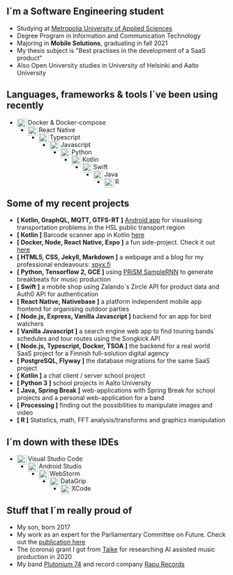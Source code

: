 ## I´m a Software Engineering student
- Studying at [Metropolia University of Applied Sciences](https://www.metropolia.fi/en)
- Degree Program in Information and Communication Technology
- Majoring in <b>Mobile Solutions</b>, graduating in fall 2021
- My thesis subject is "Best practises in the development of a SaaS product"
- Also Open University studies in University of Helsinki and Aalto University

## Languages, frameworks & tools I´ve been using recently
- Docker & Docker-compose<img align="left" alt="Docker" width="22px" src="https://cdn.jsdelivr.net/npm/simple-icons@v3/icons/docker.svg"/>
- React Native<img align="left" alt="react" width="22px" src="https://cdn.jsdelivr.net/npm/simple-icons@v3/icons/react.svg"/>
- Typescript<img align="left" alt="typescript" width="22px" src="https://cdn.jsdelivr.net/npm/simple-icons@v3/icons/typescript.svg"/>
- Javascript<img align="left" alt="javascript" width="22px" src="https://cdn.jsdelivr.net/npm/simple-icons@v3/icons/javascript.svg"/>
- Python<img align="left" alt="python" width="22px" src="https://cdn.jsdelivr.net/npm/simple-icons@v3/icons/python.svg"/>
- Kotlin<img align="left" alt="android" width="22px" src="https://cdn.jsdelivr.net/npm/simple-icons@v3/icons/kotlin.svg"/>
- Swift<img align="left" alt="swift" width="22px" src="https://cdn.jsdelivr.net/npm/simple-icons@v3/icons/swift.svg"/>
- Java<img align="left" alt="Java" width="22px" src="https://cdn.jsdelivr.net/npm/simple-icons@v3/icons/java.svg"/>
- R<img align="left" alt="R" width="22px" src="https://cdn.jsdelivr.net/npm/simple-icons@v3/icons/r.svg"/>

## Some of my recent projects
- <b>[ Kotlin, GraphQL, MQTT, GTFS-RT ]</b> <a href="https://github.com/xpyx/nokia-hsl" target="_blank">Android app</a> for visualising transportation problems in the HSL public transport region <br/>
- <b>[ Kotlin ]</b> Barcode scanner app in Kotlin <a href="https://github.com/xpyx/SensorBasedMobileProject" target="_blank">here</a><br/>
- <b>[ Docker, Node, React Native, Expo ]</b> a fun side-project. Check it out <a href="https://github.com/xpyx/solita-academy-2021" target="_blank">here</a><br/>
- <b>[ HTML5, CSS, Jekyll, Markdown ]</b> a webpage and a blog for my professional endeavours: <a href="https://www.xpyx.fi" target="_blank">xpyx.fi</a><br/>
- <b>[ Python, Tensorflow 2, GCE ]</b> using <a href="https://github.com/rncm-prism/prism-samplernn" target="_blank">PRiSM SampleRNN</a> to generate breakbeats for music production<br/>
- <b>[ Swift ]</b> a mobile shop using Zalando´s Zircle API for product data and Auth0 API for authentication<br/>
- <b>[ React Native, Nativebase ]</b> a platform independent mobile app frontend for organising outdoor parties<br/>
- <b>[ Node.js, Express, Vanilla Javascript ]</b> backend for an app for bird watchers
- <b>[ Vanilla Javascript ]</b> a search engine web app to find touring bands´ schedules and tour routes using the Songkick API<br/>
- <b>[ Node.js, Typescript, Docker, TSOA ]</b> the backend for a real world SaaS project for a Finnish full-solution digital agency <br/>
- <b>[ PostgreSQL, Flyway ]</b> the database migrations for the same SaaS project
- <b>[ Kotlin ]</b> a chat client / server school project<br/>
- <b>[ Python 3 ]</b> school projects in Aalto University<br/>
- <b>[ Java, Spring Break ]</b> web-applications with Spring Break for school projects and a personal web-application for a band<br/>
- <b>[ Processing ]</b> finding out the possibilities to manipulate images and video<br/>
- <b>[ R ]</b> Statistics, math, FFT analysis/transforms and graphics manipulation<br/>

## I´m down with these IDEs

- Visual Studio Code<img align="left" alt="visual studio code" width="22px" src="https://cdn.jsdelivr.net/npm/simple-icons@v3/icons/visualstudiocode.svg"/>
- Android Studio<img align="left" alt="android studio" width="22px" src="https://cdn.jsdelivr.net/npm/simple-icons@v3/icons/androidstudio.svg"/>
- WebStorm<img align="left" alt="webstorm" width="22px" src="https://cdn.jsdelivr.net/npm/simple-icons@v3/icons/webstorm.svg"/>
- DataGrip<img align="left" alt="xcode" width="22px" src="https://cdn.jsdelivr.net/npm/simple-icons@v3/icons/jetbrains.svg"/>
- XCode<img align="left" alt="xcode" width="22px" src="https://cdn.jsdelivr.net/npm/simple-icons@v3/icons/xcode.svg"/>

## Stuff that I´m really proud of

- My son, born 2017
- My work as an expert for the Parliamentary Committee on Future. Check out the <a href="https://www.eduskunta.fi/FI/naineduskuntatoimii/julkaisut/Documents/tuvj_11+2018.pdf">publication here</a>
- The (corona) grant I got from <a href="https://www.taike.fi/en/frontpage">Taike</a> for researching AI assisted music production in 2020
- My band <a href="https://plutonium74.com/">Plutonium 74</a> and record company <a href="https://rapurecords.com/">Rapu Records</a>

